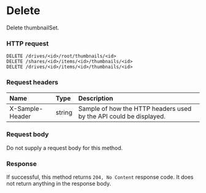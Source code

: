 # Delete

Delete thumbnailSet.
### HTTP request
```http
DELETE /drives/<id>/root/thumbnails/<id>
DELETE /shares/<id>/items/<id>/thumbnails/<id>
DELETE /drives/<id>/items/<id>/thumbnails/<id>

```
### Request headers
| Name       | Type | Description|
|:---------------|:--------|:----------|
| X-Sample-Header  | string  | Sample of how the HTTP headers used by the API could be displayed.|

### Request body
Do not supply a request body for this method.


### Response
If successful, this method returns `204, No Content` response code. It does not return anything in the response body.

<!-- uuid: a3b8e76b-f1ec-4b24-bf8d-1dca36723cbc\n2015-10-09 15:13:51 UTC -->